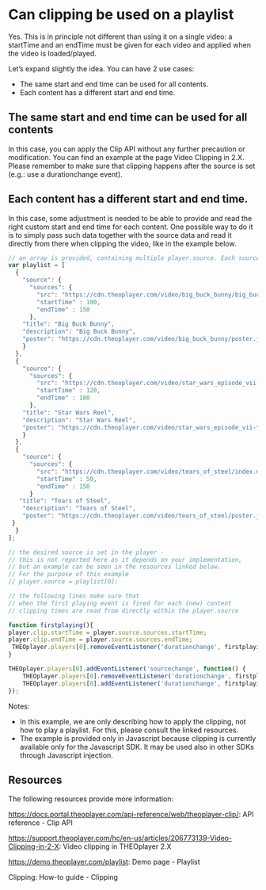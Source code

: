 # Can clipping be used on a playlist

Yes. This is in principle not different than using it on a single video: a startTime and an endTime must be given for each video and applied when the video is loaded/played.

Let’s expand slightly the idea. You can have 2 use cases:


- The same start and end time can be used for all contents.
- Each content has a different start and end time.


## The same start and end time can be used for all contents

In this case, you can apply the Clip API without any further precaution or modification. You can find an example at the page Video Clipping in 2.X. Please remember to make sure that clipping happens after the source is set (e.g.: use a durationchange event).


## Each content has a different start and end time.

In this case, some adjustment is needed to be able to provide and read the right custom start and end time for each content. One possible way to do it is to simply pass such data together with the source data and read it directly from there when clipping the video, like in the example below.

```js
// an array is provided, containing multiple player.source. Each source contains startTime and endTime.
var playlist = [
  {
    "source": {
      "sources": {
        "src": "https://cdn.theoplayer.com/video/big_buck_bunny/big_buck_bunny_metadata.m3u8",
        "startTime" : 100,
        "endTime" : 150
      },
    "title": "Big Buck Bunny",
    "description": "Big Buck Bunny",
    "poster": "https://cdn.theoplayer.com/video/big_buck_bunny/poster.jpg",
    }
  },
  {
    "source": {
      "sources": {
        "src": "https://cdn.theoplayer.com/video/star_wars_episode_vii-the_force_awakens_official_comic-con_2015_reel_(2015)/index.m3u8",
        "startTime" : 120,
        "endTime" : 180
      },
    "title": "Star Wars Reel",
    "description": "Star Wars Reel",
    "poster": "https://cdn.theoplayer.com/video/star_wars_episode_vii-the_force_awakens_official_comic-con_2015_reel_(2015)/poster.jpg",
    }
  },
  {
    "source": {
      "sources": {
        "src": "https://cdn.theoplayer.com/video/tears_of_steel/index.m3u8",
        "startTime" : 50,
        "endTime" : 150
      }
   "title": "Tears of Steel",
    "description": "Tears of Steel",
    "poster": "https://cdn.theoplayer.com/video/tears_of_steel/poster.jpg",
 }   
  }
];

// the desired source is set in the player - 
// this is not reported here as it depends on your implementation, 
// but an example can be seen in the resources linked below.
// For the purpose of this example 
// player.source = playlist[0];

// the following lines make sure that 
// when the first playing event is fired for each (new) content
// clipping times are read from directly within the player.source

function firstplaying(){
player.clip.startTime = player.source.sources.startTime; 
player.clip.endTime = player.source.sources.endTime;
 THEOplayer.players[0].removeEventListener('durationchange', firstplaying);
}

THEOplayer.players[0].addEventListener('sourcechange', function() {  
    THEOplayer.players[0].removeEventListener('durationchange', firstplaying);
    THEOplayer.players[0].addEventListener('durationchange', firstplaying);
});
```

Notes:

- In this example, we are only describing how to apply the clipping, not how to play a playlist. For this, please consult the linked resources.
- The example is provided only in Javascript because clipping is currently available only for the Javascript SDK. It may be used also in other SDKs through Javascript injection.


## Resources
The following resources provide more information:

https://docs.portal.theoplayer.com/api-reference/web/theoplayer-clip/: API reference - Clip API


https://support.theoplayer.com/hc/en-us/articles/206773139-Video-Clipping-in-2-X: Video clipping in THEOplayer 2.X

https://demo.theoplayer.com/playlist: Demo page - Playlist

Clipping: How-to guide - Clipping